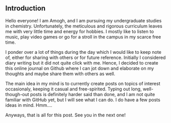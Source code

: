 ## Introduction

Hello everyone! I am Amogh, and I am pursuing my undergraduate studies in chemistry. Unfortunately, the meticulous and rigorous curriculum leaves me with very little time and energy for hobbies. I mostly like to listen to music, play video games or go for a stroll in the campus in my scarce free time.

I ponder over a lot of things during the day which I would like to keep note of, either for sharing with others or for future reference. Initially I considered diary writing but it did not quite click with me. Hence, I decided to create this online journal on Github where I can jot down and elaborate on my thoughts and maybe share them with others as well.

The main idea in my mind is to currently create posts on topics of interest occasionaly, keeping it casual and free-spirited. Typing out long, well-though-out posts is definitely harder said than done, and I am not quite familiar with GitHub yet, but I will see what I can do. I do have a few posts ideas in mind. Hmm....

Anyways, that is all for this post. See you in the next one!
